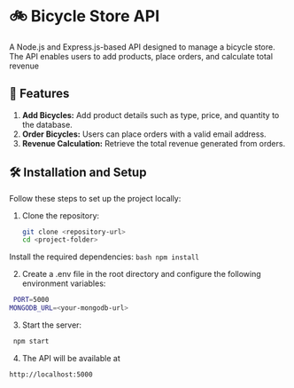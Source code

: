 # 🚲 Bicycle Store API

A Node.js and Express.js-based API designed to manage a bicycle store. The API enables users to add products, place orders, and calculate total revenue

## 🚀 Features

1. **Add Bicycles:** Add product details such as type, price, and quantity to the database.
2. **Order Bicycles:** Users can place orders with a valid email address.
3. **Revenue Calculation:** Retrieve the total revenue generated from orders.

## 🛠️ Installation and Setup

Follow these steps to set up the project locally:

1. Clone the repository:

   ```bash
   git clone <repository-url>
   cd <project-folder>
   ```

Install the required dependencies:
    ```bash
    npm install
    ```



2. Create a .env file in the root directory and configure the following environment variables:

```bash
 PORT=5000
MONGODB_URL=<your-mongodb-url>
```



3. Start the server:

```bash
 npm start
 ```



4. The API will be available at 
```bash
http://localhost:5000
```


